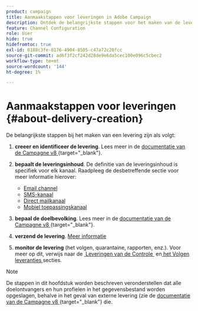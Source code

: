 ```yaml
---
product: campaign
title: Aanmaakstappen voor leveringen in Adobe Campaign
description: Ontdek de belangrijkste stappen voor het maken van de levering in Adobe Campaign
feature: Channel Configuration
role: User
hide: true
hidefromtoc: true
exl-id: 0188c3fe-8176-4904-8505-c47a72c20fcc
source-git-commit: ad6f3f2cf242d28de9e6da5cec100e096c5cbec2
workflow-type: tm+mt
source-wordcount: '144'
ht-degree: 1%

---
```


# Aanmaakstappen voor leveringen {#about-delivery-creation}

De belangrijkste stappen bij het maken van een levering zijn als volgt:

1. **creeer en identificeer de levering**. Lees meer in de [&#x200B; documentatie van de Campagne v8 &#x200B;](https://experienceleague.adobe.com/docs/campaign/campaign-v8/send/create-message.html?lang=nl-NL#create-the-delivery){target="_blank"}.

1. **bepaalt de leveringsinhoud**. De definitie van de leveringsinhoud is specifiek voor elk kanaal. Raadpleeg de desbetreffende sectie voor meer informatie hierover:

   * [Email channel](defining-the-email-content.md)
   * [SMS-kanaal](sms-create.md#defining-the-sms-content)
   * [Direct mailkanaal](defining-the-direct-mail-content.md)
   * [Mobiel toepassingskanaal](about-mobile-app-channel.md)

1. **bepaal de doelbevolking**. Lees meer in de [&#x200B; documentatie van de Campagne v8 &#x200B;](https://experienceleague.adobe.com/docs/campaign/campaign-v8/send/create-message#target-population.html){target="_blank"}.

1. **verzend de levering**. [Meer informatie](steps-sending-the-delivery.md)

1. **monitor de levering** (het volgen, quarantaine, rapporten, enz.). Voor meer op dit, verwijs naar de [&#x200B; Leveringen van de Controle &#x200B;](about-delivery-monitoring.md) en [&#x200B; het Volgen leveranties &#x200B;](about-message-tracking.md) secties.

>[!NOTE]
>
>De stappen in dit hoofdstuk worden beschreven veronderstellen dat alle doelontvangers en hun profielen in het gegevensbestand worden opgeslagen, behalve in het geval van externe levering (zie de [&#x200B; documentatie van de Campagne v8 &#x200B;](https://experienceleague.adobe.com/docs/campaign/campaign-v8/send/create-message.html?lang=nl-NL#selecting-external-recipients){target="_blank"} die.
